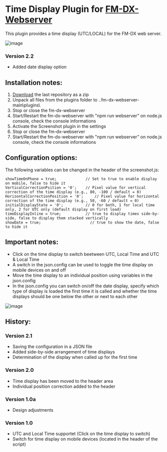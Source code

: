# Time Display Plugin for [FM-DX-Webserver](https://github.com/NoobishSVK/fm-dx-webserver)

This plugin provides a time display (UTC/LOCAL) for the FM-DX web server.


![image](https://github.com/user-attachments/assets/ecff5eed-acdd-4343-bcce-2049ba88a642)


### Version 2.2

- Added date display option


## Installation notes:

1. [Download](https://github.com/Highpoint2000/webserver-time/releases) the last repository as a zip
2. Unpack all files from the plugins folder to ..fm-dx-webserver-main\plugins\ 
3. Stop or close the fm-dx-webserver
4. Start/Restart the fm-dx-webserver with "npm run webserver" on node.js console, check the console informations
5. Activate the Screenshot plugin in the settings
6. Stop or close the fm-dx-webserver
7. Start/Restart the fm-dx-webserver with "npm run webserver" on node.js console, check the console informations

## Configuration options:

The following variables can be changed in the header of the screenshot.js:

    showTimeOnPhone = true;        		// Set to true to enable display on mobile, false to hide it 
    VerticalCorrectionPsition = '0'; 	// Pixel value for vertical correction of the time display (e.g., 80, -100 / default = 0)
    HorizontalCorrectionPosition = '0'; 	// Pixel value for horizontal correction of the time display (e.g., 50, -60 / default = 0)
	initialDisplayState = '0';   	 	// 0 for both, 1 for local time only, 2 for UTC only (default display on first load)
    timeDisplayInline = true;      		// true to display times side-by-side, false to display them stacked vertically
    showDate = true;                      // true to show the date, false to hide it

## Important notes:

- Click on the time display to switch beetween UTC, Local Time and UTC & Local Time
- A switch in the json.config can be used to toggle the time display on mobile devices on and off
- Move the time display to an individual position using variables in the json.config
- In the json.config you can switch on/off the date display, specify which type of display is loaded the first time it is called and whether the time displays should be one below the other or next to each other

![image](https://github.com/user-attachments/assets/6835e215-12b8-4302-ada7-97af3eec8284)


## History:

### Version 2.1

- Saving the configuration in a JSON file
- Added side-by-side arrangement of time displays
- Determination of the display when called up for the first time

### Version 2.0

- Time display has been moved to the header area
- Individual position correction added to the header

### Version 1.0a

- Design adjustments

### Version 1.0

- UTC and Local Time supportet (Click on the time display to switch)
- Switch for time display on mobile devices (located in the header of the script)
